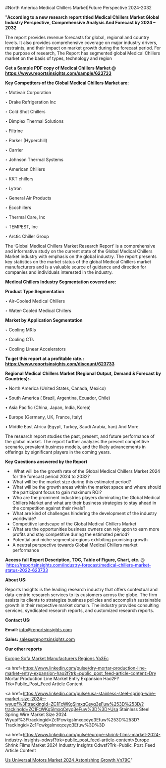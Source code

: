 #North America Medical Chillers Market|Future Perspective 2024-2032

"<strong>According to a new research report titled Medical Chillers Market Global Industry Perspective, Comprehensive Analysis And Forecast by 2024 – 2032</strong>

The report provides revenue forecasts for global, regional and country levels. It also provides comprehensive coverage on major industry drivers, restraints, and their impact on market growth during the forecast period. For the purpose of research, The Report has segmented global Medical Chillers market on the basis of types, technology and region

<strong>Get a Sample PDF copy of Medical Chillers Market </strong><strong>@<a href=https://www.reportsinsights.com/sample/623733 style=color:#0000ff;> https://www.reportsinsights.com/sample/623733</a></strong></font>

<strong>Key Competitors of the Global Medical Chillers Market are:</strong>

‣ Motivair Corporation

‣ Drake Refrigeration Inc

‣ Cold Shot Chillers

‣ Dimplex Thermal Solutions

‣ Filtrine

‣ Parker (Hyperchill)

‣ Carrier

‣ Johnson Thermal Systems

‣ American Chillers

‣ KKT chillers

‣ Lytron

‣ General Air Products

‣ Ecochillers

‣ Thermal Care, Inc

‣ TEMPEST, Inc

‣ Arctic Chiller Group

The ‘Global Medical Chillers Market Research Report’ is a comprehensive and informative study on the current state of the Global Medical Chillers Market industry with emphasis on the global industry. The report presents key statistics on the market status of the global Medical Chillers market manufacturers and is a valuable source of guidance and direction for companies and individuals interested in the industry.

<strong>Medical Chillers Industry Segmentation covered are:</strong>

<strong>Product Type Segmentation</strong>

‣    Air-Cooled Medical Chillers

‣ Water-Cooled Medical Chillers

<strong>Market by Application Segmentation</strong>

‣   Cooling MRIs

‣ Cooling CTs

‣ Cooling Linear Accelerators

<strong>To get this report at a profitable rate.: <a href=https://www.reportsinsights.com/discount/623733 style=color:#0000ff;>https://www.reportsinsights.com/discount/623733</a></strong></font>

<strong>Regional Medical Chillers Market (Regional Output, Demand &amp; Forecast by Countries):-</strong>

• North America (United States, Canada, Mexico)

• South America ( Brazil, Argentina, Ecuador, Chile)

• Asia Pacific (China, Japan, India, Korea)

• Europe (Germany, UK, France, Italy)

• Middle East Africa (Egypt, Turkey, Saudi Arabia, Iran) And More.

The research report studies the past, present, and future performance of the global market. The report further analyzes the present competitive scenario, prevalent business models, and the likely advancements in offerings by significant players in the coming years.

<strong>Key Questions answered by the Report</strong>
<ul>
  <li> What will be the growth rate of the Global Medical Chillers Market 2024 for the forecast period 2024 to 2032?</li>
  <li>What will be the market size during this estimated period?</li>
  <li>What will be the growth areas within the market space and where should the participant focus to gain maximum ROI?</li>
  <li>Who are the prominent industries players dominating the Global Medical Chillers Market and what are their business strategies to stay ahead in the competition against their rivals?</li>
  <li>What are kind of challenges hindering the development of the industry worldwide?</li>
  <li>Competitive landscape of the Global Medical Chillers Market</li>
  <li>What are the opportunities business owners can rely upon to earn more profits and stay competitive during the estimated period?</li>
  <li>Potential and niche segments/regions exhibiting promising growth</li>
  <li>A neutral perspective towards Global Medical Chillers market performance</li>
</ul>
<strong>Access full Report Description, TOC, Table of Figure, Chart, etc. </strong>@  <a href=https://reportsinsights.com/industry-forecast/medical-chillers-market-status-2022-623733 style=color:#0000ff;>https://reportsinsights.com/industry-forecast/medical-chillers-market-status-2022-623733</a></font>

<strong><strong>About US</strong>:</strong>

Reports Insights is the leading research industry that offers contextual and data-centric research services to its customers across the globe. The firm assists its clients to strategize business policies and accomplish sustainable growth in their respective market domain. The industry provides consulting services, syndicated research reports, and customized research reports.

<strong>Contact US:</strong>

<p class=""""><b>Email:</b> <a href=mailto:info@reportsinsights.com>info@reportsinsights.com</a></p>
<p class=""""><b>Sales:</b> <a href=mailto:sales@reportsinsights.com>sales@reportsinsights.com</a></p>

<strong>Our other reports</strong>

<a href=https://www.linkedin.com/pulse/europe-sofa-market-manufacturers-regions-ya3ec/>Europe Sofa Market Manufacturers Regions Ya3Ec</a>

<a href=https://www.linkedin.com/pulse/dry-mortar-production-line-market-entry-expansion-hao2f?trk=public_post_feed-article-content>Dry Mortar Production Line Market Entry Expansion Hao2F?Trk=Public_Post_Feed Article Content</a>

<a href=https://www.linkedin.com/pulse/usa-stainless-steel-spring-wire-market-size-2024--wyupf%3FtrackingId=ZC1FcWKgSlmxqCeyq3eFuw%253D%253D/?trackingId=ZC1FcWKgSlmxqCeyq3eFuw%3D%3D>Usa Stainless Steel Spring Wire Market Size 2024  Wyupf%3Ftrackingid=Zc1Fcwkgslmxqceyq3Efuw%253D%253D?Trackingid=Zc1Fcwkgslmxqceyq3Efuw%3D%3D</a>

<a href=https://www.linkedin.com/pulse/europe-shrink-films-market-2024-industry-insights-odwsf?trk=public_post_feed-article-content>Europe Shrink Films Market 2024 Industry Insights Odwsf?Trk=Public_Post_Feed Article Content</a>

<a href=https://www.linkedin.com/pulse/us-universal-motors-market-2024-astonishing-growth-vn79c/>Us Universal Motors Market 2024 Astonishing Growth Vn79C</a>"
